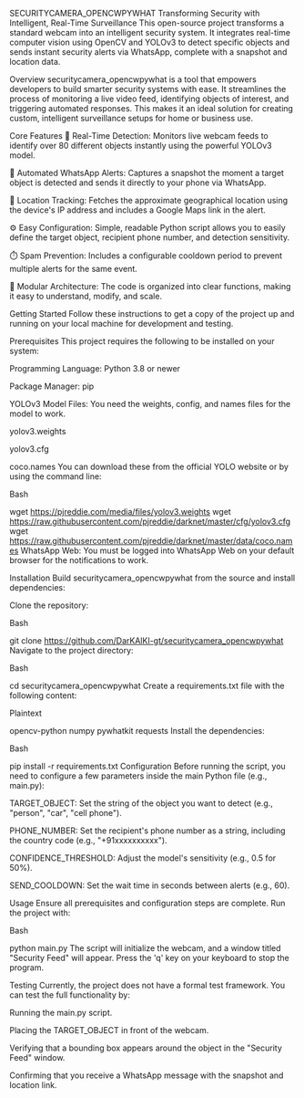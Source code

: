 

SECURITYCAMERA_OPENCWPYWHAT
Transforming Security with Intelligent, Real-Time Surveillance
This open-source project transforms a standard webcam into an intelligent security system. It integrates real-time computer vision using OpenCV and YOLOv3 to detect specific objects and sends instant security alerts via WhatsApp, complete with a snapshot and location data.

Overview
securitycamera_opencwpywhat is a tool that empowers developers to build smarter security systems with ease. It streamlines the process of monitoring a live video feed, identifying objects of interest, and triggering automated responses. This makes it an ideal solution for creating custom, intelligent surveillance setups for home or business use.

Core Features
🎯 Real-Time Detection: Monitors live webcam feeds to identify over 80 different objects instantly using the powerful YOLOv3 model.

🚨 Automated WhatsApp Alerts: Captures a snapshot the moment a target object is detected and sends it directly to your phone via WhatsApp.

📍 Location Tracking: Fetches the approximate geographical location using the device's IP address and includes a Google Maps link in the alert.

⚙️ Easy Configuration: Simple, readable Python script allows you to easily define the target object, recipient phone number, and detection sensitivity.

⏱️ Spam Prevention: Includes a configurable cooldown period to prevent multiple alerts for the same event.

🧱 Modular Architecture: The code is organized into clear functions, making it easy to understand, modify, and scale.

Getting Started
Follow these instructions to get a copy of the project up and running on your local machine for development and testing.

Prerequisites
This project requires the following to be installed on your system:

Programming Language: Python 3.8 or newer

Package Manager: pip

YOLOv3 Model Files: You need the weights, config, and names files for the model to work.

yolov3.weights

yolov3.cfg

coco.names
You can download these from the official YOLO website or by using the command line:

Bash

wget https://pjreddie.com/media/files/yolov3.weights
wget https://raw.githubusercontent.com/pjreddie/darknet/master/cfg/yolov3.cfg
wget https://raw.githubusercontent.com/pjreddie/darknet/master/data/coco.names
WhatsApp Web: You must be logged into WhatsApp Web on your default browser for the notifications to work.

Installation
Build securitycamera_opencwpywhat from the source and install dependencies:

Clone the repository:

Bash

git clone https://github.com/DarKAlKI-gt/securitycamera_opencwpywhat
Navigate to the project directory:

Bash

cd securitycamera_opencwpywhat
Create a requirements.txt file with the following content:

Plaintext

opencv-python
numpy
pywhatkit
requests
Install the dependencies:

Bash

pip install -r requirements.txt
Configuration
Before running the script, you need to configure a few parameters inside the main Python file (e.g., main.py):

TARGET_OBJECT: Set the string of the object you want to detect (e.g., "person", "car", "cell phone").

PHONE_NUMBER: Set the recipient's phone number as a string, including the country code (e.g., "+91xxxxxxxxxx").

CONFIDENCE_THRESHOLD: Adjust the model's sensitivity (e.g., 0.5 for 50%).

SEND_COOLDOWN: Set the wait time in seconds between alerts (e.g., 60).

Usage
Ensure all prerequisites and configuration steps are complete. Run the project with:

Bash

python main.py
The script will initialize the webcam, and a window titled "Security Feed" will appear. Press the 'q' key on your keyboard to stop the program.

Testing
Currently, the project does not have a formal test framework. You can test the full functionality by:

Running the main.py script.

Placing the TARGET_OBJECT in front of the webcam.

Verifying that a bounding box appears around the object in the "Security Feed" window.

Confirming that you receive a WhatsApp message with the snapshot and location link.
